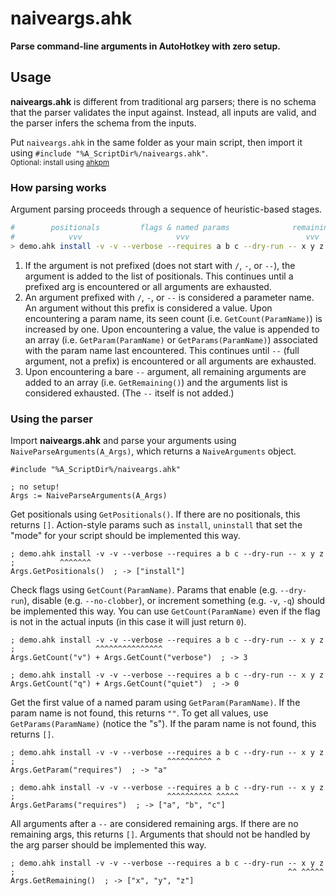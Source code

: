 # naiveargs.ahk
**Parse command-line arguments in AutoHotkey with zero setup.**

## Usage
**naiveargs.ahk** is different from traditional arg parsers; there is no schema that the parser validates the input against. Instead, all inputs are valid, and the parser infers the schema from the inputs.

Put `naiveargs.ahk` in the same folder as your main script, then import it using `#include "%A_ScriptDir%/naiveargs.ahk"`.  
<sub>Optional: install using [ahkpm](https://ahkpm.dev/)</sub>  

### How parsing works
Argument parsing proceeds through a sequence of heuristic-based stages.

```bash
#        positionals         flags & named params              remaining
#            vvv                     vvv                          vvv
> demo.ahk install -v -v --verbose --requires a b c --dry-run -- x y z
```

 1. If the argument is not prefixed (does not start with `/`, `-`, or `--`), the argument is added to the list of positionals. This continues until a prefixed arg is encountered or all arguments are exhausted.
 2. An argument prefixed with `/`, `-`, or `--` is considered a parameter name. An argument without this prefix is considered a value. Upon encountering a param name, its seen count (i.e. `GetCount(ParamName)`) is increased by one. Upon encountering a value, the value is appended to an array (i.e. `GetParam(ParamName)` or `GetParams(ParamName)`) associated with the param name last encountered. This continues until `--` (full argument, not a prefix) is encountered or all arguments are exhausted.
 3. Upon encountering a bare `--` argument, all remaining arguments are added to an array (i.e. `GetRemaining()`) and the arguments list is considered exhausted. (The `--` itself is not added.)


### Using the parser
Import **naiveargs.ahk** and parse your arguments using `NaiveParseArguments(A_Args)`, which returns a `NaiveArguments` object.

```ahk
#include "%A_ScriptDir%/naiveargs.ahk"

; no setup!
Args := NaiveParseArguments(A_Args)
```

Get positionals using `GetPositionals()`. If there are no positionals, this returns `[]`. Action-style params such as `install`, `uninstall` that set the "mode" for your script should be implemented this way.

```ahk
; demo.ahk install -v -v --verbose --requires a b c --dry-run -- x y z
;          ^^^^^^^
Args.GetPositionals()  ; -> ["install"]
```

Check flags using `GetCount(ParamName)`. Params that enable (e.g. `--dry-run`), disable (e.g. `--no-clobber`), or increment something (e.g. `-v`, `-q`) should be implemented this way. You can use `GetCount(ParamName)` even if the flag is not in the actual inputs (in this case it will just return `0`).

```ahk
; demo.ahk install -v -v --verbose --requires a b c --dry-run -- x y z
;                  ^^^^^^^^^^^^^^^
Args.GetCount("v") + Args.GetCount("verbose")  ; -> 3

; demo.ahk install -v -v --verbose --requires a b c --dry-run -- x y z
Args.GetCount("q") + Args.GetCount("quiet")  ; -> 0
```

Get the first value of a named param using `GetParam(ParamName)`. If the param name is not found, this returns `""`. To get all values, use `GetParams(ParamName)` (notice the "s"). If the param name is not found, this returns `[]`.

```ahk
; demo.ahk install -v -v --verbose --requires a b c --dry-run -- x y z
;                                  ^^^^^^^^^^ ^
Args.GetParam("requires")  ; -> "a"

; demo.ahk install -v -v --verbose --requires a b c --dry-run -- x y z
;                                  ^^^^^^^^^^ ^^^^^
Args.GetParams("requires")  ; -> ["a", "b", "c"]
```

All arguments after a `--` are considered remaining args. If there are no remaining args, this returns `[]`. Arguments that should not be handled by the arg parser should be implemented this way.

```ahk
; demo.ahk install -v -v --verbose --requires a b c --dry-run -- x y z
;                                                             ^^ ^^^^^
Args.GetRemaining()  ; -> ["x", "y", "z"]
```

